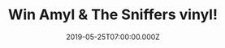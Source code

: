 ---
campaign-uuid: "c-af40ed2c-13f2-43c2-88e4-8e173c112db8"
type: "Competition"
category: "Music"
date: "2019-05-25T07:00:00.000Z"
end-date: "2019-06-25T23:59:00.000Z"
disable-form: false
is_promoted: false
has_entry_page: true
title: "Win Amyl & The Sniffers vinyl!"
competition-description: "<p>We have on our hands the debut album from Amyl and the\
  \ Sniffers, the sound of 21st century Australia recorded in Sheffield by the producer\
  \ Ross Orton. Their brand new album it's explosive with a love of glam.</p>\n<p>Are\
  \ you their biggest fan? Click below for a chance to win.</p>\n"
hero-header: "Win Amyl & The Sniffers vinyl!"
terms-confirmation: "N/A"
banner-img: "https://assets.expresslyapp.com/asset-a909a1fb-a82a-4fd9-8ac3-335fb03d9ad8.jpg"
logo-left-href: "aaa.nme.com"
logo-left-image: "https://assets.expresslyapp.com/asset-9498786c-0d8a-4e74-a6c0-8fc90d47d024.jpg"
logo-left-title: "NME AAA"
bg-image-hero: "https://assets.expresslyapp.com/asset-19363a54-db97-43f9-825b-e5043083f89f.jpg"
bg-image-first: "https://assets.expresslyapp.com/asset-1c030060-1dee-4b20-afd1-1fccec0e3c4e.jpg"
section1-content: "<p>The debut album from Amyl and the Sniffers is the sound of 21st\
  \ century Australia recorded in Sheffield with producer Ross Orton.</p>\n<p>It's\
  \ primal and explosive with a love of glam, the '70s Sharpie movement and good time\
  \ rock 'n' roll backed with lyrics that somehow are simultaneously bleak and nihilistic,\
  \ yet humorous and celebratory. The album is full of beefy riffs and stomping drums\
  \ that rage and roll and live up to all the hype. It has attitude, sass and Amy's\
  \ sore throat howl.</p>\n<p>Enter the form below for a chance to win it now!</p>\n"
entry-title: "Win Amyl & The Sniffers vinyl!"
entry-content: "<p>Enter the draw to win  Amyl &amp; The Sniffers vinyl by completing\
  \ the form below before 23:59 on the 25th  of June  2019.</p>\n"
has-winner: true
winner-title: "CONGRATULATIONS to William H. who won Amyl & the Sniffers vinyl!"
winner-banner: "https://assets.expresslyapp.com/asset-b1e8ea03-cce0-4048-9af9-8cc0fdefaf9d.jpg"
prize-description: "Amyl & The Sniffers vinyl."
special-conditions: "Multiple entries are allowed up to one every day."
country-restrictions:
- "GB"
---